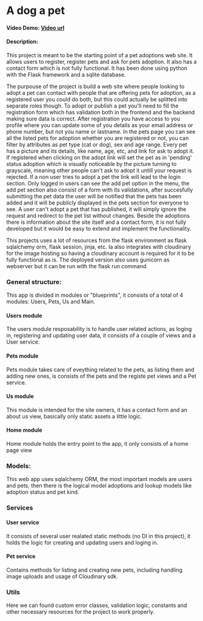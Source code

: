 # A dog a pet
#### Video Demo: [Video url](https://www.youtube.com/shorts/PRFRn0t684g)
#### Description:
This project is meant to be the starting point of a pet adoptions web site. It allows users to register, register pets and ask for pets adoption. It also has a contact form which is not fully functional. It has been done using python with the Flask framework and a sqlite database.

The purpouse of the project is build a web site where people looking to adopt a pet can contact with people that are offering pets for adoption, as a registered user you could do both, but this could actually be splitted into separate roles though. To adopt or publish a pet you'll need to fill the registration form which has validation both in the frontend and the backend making sure data is correct. After registration you have access to you profile where you can update some of you details as your email address or phone number, but not you name or lastname. In the pets page you can see all the listed pets for adoption whether you are registered or not, you can filter by attributes as pet type (cat or dog), sex and age range. Every pet has a picture and its details, like name, age, etc, and link for ask to adopt it. If registered when clicking on the adopt link will set the pet as in 'pending' status adoption which is visually noticeable by the picture turning to grayscale, meaning other people can't ask to adopt it untill your request is rejected. If a non user tries to adopt a pet the link will lead to the login section. Only logged in users can see the add pet option in the menu, the add pet section also consist of a form with its validations, after succesfully submitting the pet data the user will be notified that the pets has been added and it will be publicly displayed in the pets section for everyone to see. A user can't adopt a pet that has published, it will simply ignore the request and redirect to the pet list without changes. 
Beside the adoptions there is information about the site itself and a contact form, it is not fully developed but it would be easy to extend and implement the functionality.

This projects uses a lot of resources from the flask environment as flask sqlalchemy orm, flask session, jinja, etc. Ia also integrates with cloudinary for the image hosting so having a cloudinary account is required for it to be fully functional as is. The deployed version also uses gunicorn as webserver but it can be run with the flask run command.

### General structure:
This app is divided in modules or "blueprints", it consists of a total of 4 modules: Users, Pets, Us and Main.

#### Users module
The users module resposability is to handle user related actions, as loging in, registering and updating user data, it consists of a couple of views and a User service.

#### Pets module
Pets module takes care of eveything related to the pets, as listing them and adding new ones, is consists of the pets and the registe pet views and a Pet service.

#### Us module
This module is intended for the site owners, it has a contact form and an about us view, basically only static assets a little logic.

#### Home module
Home module holds the entry point to the app, it only consists of a home page view

### Models:

This web app uses sqlalchemy ORM, the most important models are users and pets, then there is the logical model adoptions and lookup models like adoption status and pet kind.

### Services

#### User service

It consists of several user realated static methods (no DI in this project), it holds the logic for creating and updating users and loging in.

#### Pet service

Contains methods for listing and creating new pets, including handling image uploads and usage of Cloudinary sdk.

### Utils

Here we can found custom error classes, validation logic, constants and other necessary resources for the project to work properly.